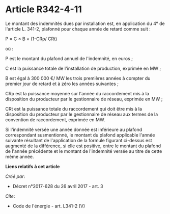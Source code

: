 # Article R342-4-11

Le montant des indemnités dues par installation est, en application du 4° de l'article L. 341-2, plafonné pour chaque année
de retard comme suit : 

P = C × B × (1-CRp/ CRt) 

où : 

P est le montant du plafond annuel de l'indemnité, en euros ; 

C est la puissance totale de l'installation de production, exprimée en MW ; 

B est égal à 300 000 €/ MW les trois premières années à compter du premier jour de retard et à zéro les années suivantes ; 

CRp est la puissance moyenne sur l'année du raccordement mis à la disposition du producteur par le gestionnaire de réseau,
exprimée en MW ; 

CRt est la puissance totale du raccordement qui doit être mis à la disposition du producteur par le gestionnaire de réseau
aux termes de la convention de raccordement, exprimée en MW. 

Si l'indemnité versée une année donnée est inférieure au plafond correspondant susmentionné, le montant du plafond applicable
l'année suivante résultant de l'application de la formule figurant ci-dessus est augmenté de la différence, si elle est
positive, entre le montant du plafond de l'année précédente et le montant de l'indemnité versée au titre de cette même année.

**Liens relatifs à cet article**

_Créé par_:

  - Décret n°2017-628 du 26 avril 2017 - art. 3

_Cite_:

  - Code de l'énergie - art. L341-2 (V)
